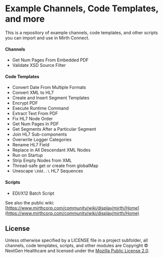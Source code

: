 # Example Channels, Code Templates, and more
This is a repository of example channels, code templates, and other scripts you can import and use in Mirth Connect.

#### Channels
 - Get Num Pages From Embedded PDF
 - Validate XSD Source Filter
 
#### Code Templates
 - Convert Date From Multiple Formats
 - Convert XML to HL7
 - Create and Insert Segment Templates
 - Encrypt PDF
 - Execute Runtime Command
 - Extract Text From PDF
 - Fix HL7 Node Order
 - Get Num Pages In PDF
 - Get Segments After a Particular Segment
 - Join HL7 Sub-components
 - Overwrite Logger Categories
 - Rename HL7 Field
 - Replace in All Descendant XML Nodes
 - Run on Startup
 - Strip Empty Nodes from XML
 - Thread-safe get or create from globalMap
 - Unescape `\Xdd..\` HL7 Sequences

#### Scripts
 - EDI/X12 Batch Script
 
See also the public wiki: [https://www.mirthcorp.com/community/wiki/display/mirth/Home](https://www.mirthcorp.com/community/wiki/display/mirth/Home)

## License

Unless otherwise specified by a LICENSE file in a project subfolder, all channels, code templates, scripts, and other modules are Copyright © NextGen Healthcare and licensed under the [Mozilla Public License 2.0](https://www.mozilla.org/en-US/MPL/2.0/).
